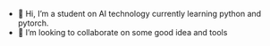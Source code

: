 - 👋 Hi, I’m a student on AI technology currently learning python and pytorch.
- 💞️ I’m looking to collaborate on some good idea and tools

<!---
szfightfight/szfightfight is a ✨ special ✨ repository because its `README.md` (this file) appears on your GitHub profile.
You can click the Preview link to take a look at your changes.
--->
